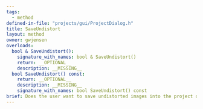 ```yaml
---
tags:
  - method
defined-in-file: "projects/gui/ProjectDialog.h"
title: SaveUndistort
layout: method
owner: gwjensen
overloads:
  bool & SaveUndistort():
    signature_with_names: bool & SaveUndistort()
    return: __OPTIONAL__
    description: __MISSING__
  bool SaveUndistort() const:
    return: __OPTIONAL__
    description: __MISSING__
    signature_with_names: bool SaveUndistort() const
brief: Does the user want to save undistorted images into the project directory?
---
```

